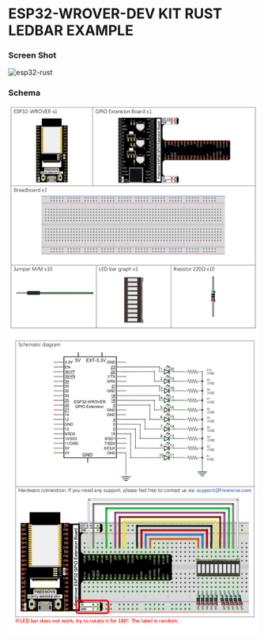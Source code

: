 <h1>ESP32-WROVER-DEV KIT RUST LEDBAR EXAMPLE</h1>
<h3>Screen Shot</h3>
<img src="screenshots/1.gif" height="500" alt="esp32-rust"/>

<h3>Schema</h3>
<img src="screenshots/1.png" width="580" alt=""/>
<img src="screenshots/2.png" width="594" alt=""/>